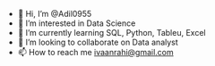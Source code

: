 - 👋 Hi, I’m @Adil0955
- 👀 I’m interested in Data Science
- 🌱 I’m currently learning SQL, Python, Tableu, Excel
- 💞️ I’m looking to collaborate on Data analyst
- 📫 How to reach me ivaanrahi@gmail.com

<!---
Adil0955/Adil0955 is a ✨ special ✨ repository because its `README.md` (this file) appears on your GitHub profile.
You can click the Preview link to take a look at your changes.
--->
